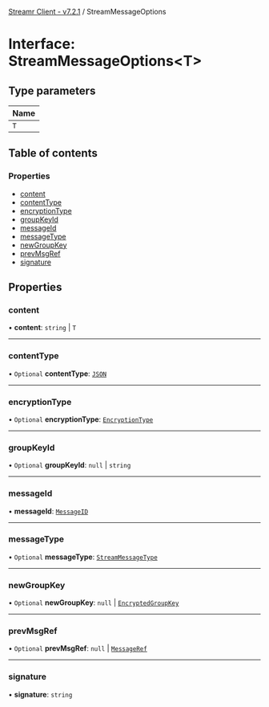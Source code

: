 [Streamr Client - v7.2.1](../README.md) / StreamMessageOptions

# Interface: StreamMessageOptions<T\>

## Type parameters

| Name |
| :------ |
| `T` |

## Table of contents

### Properties

- [content](StreamMessageOptions.md#content)
- [contentType](StreamMessageOptions.md#contenttype)
- [encryptionType](StreamMessageOptions.md#encryptiontype)
- [groupKeyId](StreamMessageOptions.md#groupkeyid)
- [messageId](StreamMessageOptions.md#messageid)
- [messageType](StreamMessageOptions.md#messagetype)
- [newGroupKey](StreamMessageOptions.md#newgroupkey)
- [prevMsgRef](StreamMessageOptions.md#prevmsgref)
- [signature](StreamMessageOptions.md#signature)

## Properties

### content

• **content**: `string` \| `T`

___

### contentType

• `Optional` **contentType**: [`JSON`](../enums/ContentType.md#json)

___

### encryptionType

• `Optional` **encryptionType**: [`EncryptionType`](../enums/EncryptionType.md)

___

### groupKeyId

• `Optional` **groupKeyId**: ``null`` \| `string`

___

### messageId

• **messageId**: [`MessageID`](../classes/MessageID.md)

___

### messageType

• `Optional` **messageType**: [`StreamMessageType`](../enums/StreamMessageType.md)

___

### newGroupKey

• `Optional` **newGroupKey**: ``null`` \| [`EncryptedGroupKey`](../classes/EncryptedGroupKey.md)

___

### prevMsgRef

• `Optional` **prevMsgRef**: ``null`` \| [`MessageRef`](../classes/MessageRef.md)

___

### signature

• **signature**: `string`

